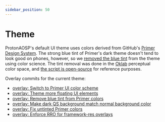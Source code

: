 ```yaml
---
sidebar_position: 50
---
```


# Theme

ProtonAOSP's default UI theme uses colors derived from GitHub's [Primer Design System](https://primer.style/css/support/color-system). The strong blue tint of Primer's dark theme doesn't tend to look good on phones, however, so we [removed the blue tint](https://github.com/ProtonAOSP/android_vendor_proton/commit/e58e316) from the theme using color science. The tint removal was done in the [Oklab](https://bottosson.github.io/posts/oklab/) perceptual color space, and [the script is open-source](https://github.com/ProtonAOSP/android_vendor_proton/blob/rvc/themes/untint_colors.py) for reference purposes.

Overlay commits for the current theme:

- [overlay: Switch to Primer UI color scheme](https://github.com/ProtonAOSP/android_vendor_proton/commit/f5f64a8)
- [overlay: Theme more floating UI elements](https://github.com/ProtonAOSP/android_vendor_proton/commit/b9f785b)
- [overlay: Remove blue tint from Primer colors](https://github.com/ProtonAOSP/android_vendor_proton/commit/e58e316)
- [overlay: Make dark QS background match normal background color](https://github.com/ProtonAOSP/android_vendor_proton/commit/e2a0e32)
- [overlay: Fix untinted Primer colors](https://github.com/ProtonAOSP/android_vendor_proton/commit/c82839d)
- [overlay: Enforce RRO for framework-res overlays](https://github.com/ProtonAOSP/android_vendor_proton/commit/1cd3ff9)
